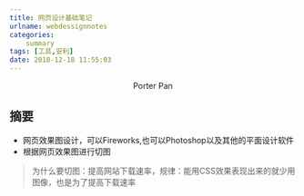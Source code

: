 ```yaml
---
title: 网页设计基础笔记
urlname: webdessignnotes
categories:     
    summary
tags: [工具,安利]
date: 2018-12-18 11:55:03
---
```


<center> Porter Pan </center>

## 摘要

* 网页效果图设计，可以Fireworks,也可以Photoshop以及其他的平面设计软件
* 根据网页效果图进行切图
> 为什么要切图：提高网站下载速率，规律：能用CSS效果表现出来的就少用图像，也是为了提高下载速率

<!-- more -->

